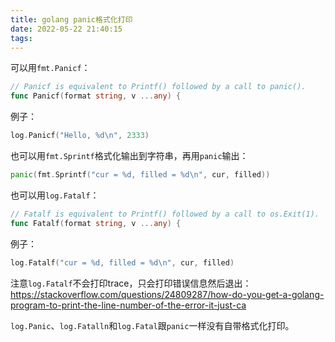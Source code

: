 ```yaml
---
title: golang panic格式化打印
date: 2022-05-22 21:40:15
tags:
---
```


可以用`fmt.Panicf`：

```go
// Panicf is equivalent to Printf() followed by a call to panic().
func Panicf(format string, v ...any) {
```

例子：

```go
log.Panicf("Hello, %d\n", 2333)
```

也可以用`fmt.Sprintf`格式化输出到字符串，再用`panic`输出：

```go
panic(fmt.Sprintf("cur = %d, filled = %d\n", cur, filled))
```

也可以用`log.Fatalf`：

```go
// Fatalf is equivalent to Printf() followed by a call to os.Exit(1).
func Fatalf(format string, v ...any) {
```

例子：

```go
log.Fatalf("cur = %d, filled = %d\n", cur, filled)
```

注意`log.Fatalf`不会打印trace，只会打印错误信息然后退出：<https://stackoverflow.com/questions/24809287/how-do-you-get-a-golang-program-to-print-the-line-number-of-the-error-it-just-ca>

`log.Panic`、`log.Fatalln`和`log.Fatal`跟`panic`一样没有自带格式化打印。
